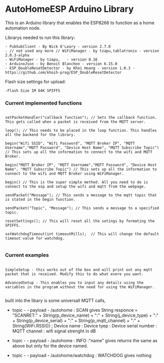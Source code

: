 # AutoHomeESP Arduino Library
This is an Arduino library that enables the ESP8266 to function as a home automation node.

Librarys needed to run this library:

	- PubSubClient - By Nick O'Leary - version 2.7.0
	- // not used any more // WiFiManager - by tzapu,tablatronix - version 2.0.3-alpha 
	- WiFiManager - by tzapu,	- version 0.16 
	- ArduinoJson - by Benoit Blanchon - version 6.15.0
	- ESP_DoubleResetDetector - by Khoi Hoang - version 1.0.3 - https://github.com/khoih-prog/ESP_DoubleResetDetector
	
Flash size settings for upload:

	-Flash Size 1M 64K SPIFFS

### Current implemented functions

```

setPacketHandler("callback function"); // Sets the callback function. This gets called when a packet is received from the MQTT server.

loop(); // This needs to be placed in the loop function. This handles all the backend for the library.

begin("Wifi SSID", "Wifi Password", "MQTT Broker IP", "MQTT Username","MQTT Password", "Device Host Name", "MQTT Subscribe Topic") // This sets up all the information to connect to the wifi and MQTT Broker.

begin("MQTT Broker IP", "MQTT Username","MQTT Password", "Device Host Name", "MQTT Subscribe Topic") // This sets up all the information to connect to the wifi and MQTT Broker using WiFiManager.

begin() // This is the super simple method. All you need to do is connect to the esp and setup the wifi and mqtt from the webpage.

sendPacket("Message"); // This sends a message to the mqtt topic that is stated in the begin function.

sendPacket("Topic", "Message"); // This sends a message to a specified topic.

resetSettings(); // This will reset all the setings by formating the SPIFFS.

setWatchdogTimeout(int timeoutMills);  // This will change the default timeout value for watchdog.


```

### Current examples

```

SimpleSetup - this works out of the box and will print out any mqtt packet that is received. Modify this to do what evere you want.

AdvancedSetup - This enables you to input any details using the variables in the program without the need for using the WiFiManager. 


```

built into the libary is some universall MQTT calls, 
- topic - - payload - 
/autohome : SCAN 
	gives
		String responce = "SCANRET:" + String(p_device_name) + ":" + String(j_device_type) + ":" + String(p_device_serial) + ":" + String(p_mqtt_channel) + ":" + String(WiFi.RSSI()) ;
		Device name : Device tyep : Device serial number : MQTT channel : wifi signal strenght in dB

- topic - - payload -
/autohome : INFO :"name"
	gives
		returns the same as above but only for the device named.
- topic - - payload -
/autohome/watchdog : WATCHDOG
	gives
		nothing

